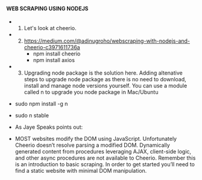 #### WEB SCRAPING USING NODEJS

* 1. Let's look at cheerio. 
* 2. https://medium.com/@adinugroho/webscraping-with-nodejs-and-cheerio-c3971611736a
        - npm install cheerio
        - npm install axios
* 3. Upgrading node package is the solution here. Adding altenative steps to upgrade node package as there is no need to download, install and manage node versions yourself. You can use a module called n to upgrade you node package in Mac/Ubuntu

* sudo npm install -g n
* sudo n stable

* As Jaye Speaks points out:

* MOST websites modify the DOM using JavaScript. Unfortunately Cheerio doesn’t resolve parsing a modified DOM. Dynamically generated content from procedures leveraging AJAX, client-side logic, and other async procedures are not available to Cheerio.
Remember this is an introduction to basic scraping. In order to get started you’ll need to find a static website with minimal DOM manipulation.